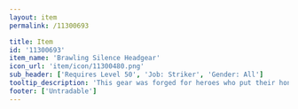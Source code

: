```yaml
---
layout: item
permalink: /11300693

title: Item
id: '11300693'
item_name: 'Brawling Silence Headgear'
icon_url: 'item/icon/11300480.png'
sub_header: ['Requires Level 50', 'Job: Striker', 'Gender: All']
tooltip_description: 'This gear was forged for heroes who put their honor on the line and competed with their all!'
footer: ['Untradable']
---
```

